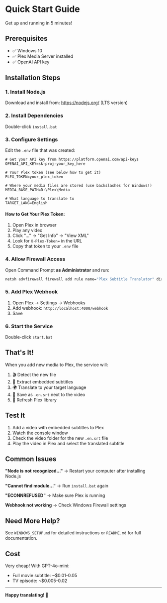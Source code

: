 # Quick Start Guide

Get up and running in 5 minutes!

## Prerequisites

- ✅ Windows 10
- ✅ Plex Media Server installed
- ✅ OpenAI API key

## Installation Steps

### 1. Install Node.js

Download and install from: https://nodejs.org/ (LTS version)

### 2. Install Dependencies

Double-click `install.bat`

### 3. Configure Settings

Edit the `.env` file that was created:

```env
# Get your API key from https://platform.openai.com/api-keys
OPENAI_API_KEY=sk-proj-your_key_here

# Your Plex token (see below how to get it)
PLEX_TOKEN=your_plex_token

# Where your media files are stored (use backslashes for Windows!)
MEDIA_BASE_PATH=D:\Plex\Media

# What language to translate to
TARGET_LANG=English
```

#### How to Get Your Plex Token:

1. Open Plex in browser
2. Play any video
3. Click "..." → "Get Info" → "View XML"
4. Look for `X-Plex-Token=` in the URL
5. Copy that token to your `.env` file

### 4. Allow Firewall Access

Open Command Prompt **as Administrator** and run:

```cmd
netsh advfirewall firewall add rule name="Plex Subtitle Translator" dir=in action=allow protocol=TCP localport=4000
```

### 5. Add Plex Webhook

1. Open Plex → Settings → Webhooks
2. Add webhook: `http://localhost:4000/webhook`
3. Save

### 6. Start the Service

Double-click `start.bat`

## That's It!

When you add new media to Plex, the service will:
1. 🎬 Detect the new file
2. 📝 Extract embedded subtitles
3. 🌍 Translate to your target language
4. 💾 Save as `.en.srt` next to the video
5. 🔄 Refresh Plex library

## Test It

1. Add a video with embedded subtitles to Plex
2. Watch the console window
3. Check the video folder for the new `.en.srt` file
4. Play the video in Plex and select the translated subtitle

## Common Issues

**"Node is not recognized..."**
→ Restart your computer after installing Node.js

**"Cannot find module..."**
→ Run `install.bat` again

**"ECONNREFUSED"**
→ Make sure Plex is running

**Webhook not working**
→ Check Windows Firewall settings

## Need More Help?

See `WINDOWS_SETUP.md` for detailed instructions or `README.md` for full documentation.

## Cost

Very cheap! With GPT-4o-mini:
- Full movie subtitle: ~$0.01-0.05
- TV episode: ~$0.005-0.02

---

**Happy translating! 🎉**

